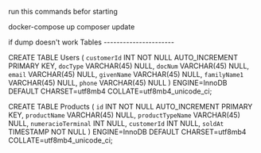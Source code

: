 run this commands befor starting

docker-compose up
composer update


if dump doesn't work
Tables ----------------------

CREATE TABLE Users (
  `customerId` INT NOT NULL AUTO_INCREMENT PRIMARY KEY,
  `docType` VARCHAR(45) NULL,
  `docNum` VARCHAR(45) NULL,
  `email` VARCHAR(45) NULL,
  `givenName` VARCHAR(45) NULL,
  `familyName1` VARCHAR(45) NULL,
  `phone` VARCHAR(45) NULL
)
ENGINE=InnoDB
DEFAULT CHARSET=utf8mb4
COLLATE=utf8mb4_unicode_ci;

CREATE TABLE Products (
  `id` INT NOT NULL AUTO_INCREMENT PRIMARY KEY,
  `productName` VARCHAR(45) NULL,
  `productTypeName` VARCHAR(45) NULL,
  `numeracioTerminal` INT NULL,
  `customerId` INT NULL,
  `soldAt` TIMESTAMP NOT NULL
)
ENGINE=InnoDB
DEFAULT CHARSET=utf8mb4
COLLATE=utf8mb4_unicode_ci;

